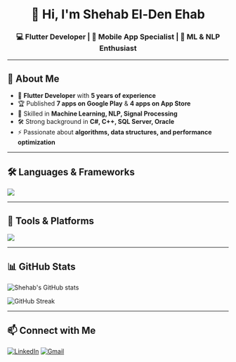 <h1 align="center">👋 Hi, I'm Shehab El-Den Ehab</h1>
<h3 align="center">💻 Flutter Developer | 📱 Mobile App Specialist | 🤖 ML & NLP Enthusiast</h3>

---

## 🚀 About Me
- 📱 **Flutter Developer** with **5 years of experience**
- 🏆 Published **7 apps on Google Play** & **4 apps on App Store**
- 🔬 Skilled in **Machine Learning, NLP, Signal Processing**
- 🛠️ Strong background in **C#, C++, SQL Server, Oracle**
- ⚡ Passionate about **algorithms, data structures, and performance optimization**

---

## 🛠️ Languages & Frameworks
<a href="https://skillicons.dev">
  <img src="https://skillicons.dev/icons?i=dart,flutter,java,kotlin,gradle,py,cpp,cs,dotnet,ts,js,scala&perline=6"/>
</a>

---

## 🔧 Tools & Platforms
<a href="https://skillicons.dev">
  <img src="https://skillicons.dev/icons?i=git,github,gitlab,androidstudio,vscode,visualstudio,pycharm,idea,firebase,mongodb,sqlite,figma,postman,stackoverflow,blender&perline=6"/>
</a>

---

## 📊 GitHub Stats
![Shehab's GitHub stats](https://github-readme-stats.vercel.app/api?username=Shehab611&show_icons=true&theme=radical)

![GitHub Streak](https://streak-stats.demolab.com?user=Shehab611&theme=radical&hide_border=true)

---

## 📫 Connect with Me
[![LinkedIn](https://skillicons.dev/icons?i=linkedin)](www.linkedin.com/in/shehab-el-den-ehab-5193b32b0)
[![Gmail](https://img.shields.io/badge/Gmail-D14836?style=for-the-badge&logo=gmail&logoColor=white)](mailto:shehabeldenehab@gmail.com)
